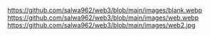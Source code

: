 https://github.com/salwa962/web3/blob/main/images/blank.webp
https://github.com/salwa962/web3/blob/main/images/web.webp
https://github.com/salwa962/web3/blob/main/images/web2.jpg
